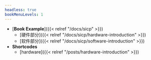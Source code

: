 ```yaml
---
headless: true
bookMenuLevels: 1
---
```


- [**Book Example**]({{< relref "/docs/sicp" >}})
  - [硬件部分]({{< relref "/docs/sicp/hardware-introduction" >}})
  - [软件部分]({{< relref "/docs/sicp/software-introduction" >}})
- **Shortcodes**
  - [hardware]({{< relref "/posts/hardware-introduction" >}})